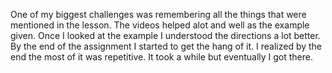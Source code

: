 One of my biggest challenges was remembering all the things that were mentioned in the lesson. The videos helped alot and well as the example given. Once I looked at the example I understood the directions a lot better. By the end of the assignment I started to get the hang of it. I realized by the end the most of it was repetitive. It took a while but eventually I got there.